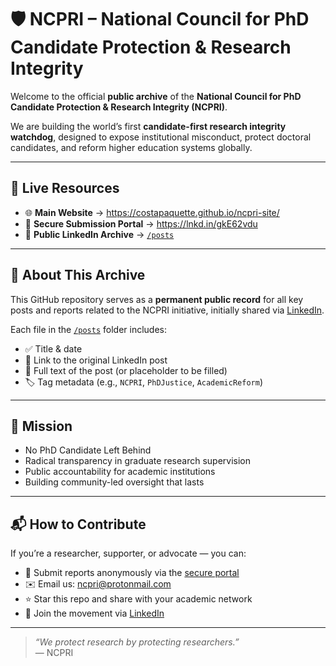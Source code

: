 # 🛡️ NCPRI – National Council for PhD Candidate Protection & Research Integrity

Welcome to the official **public archive** of the **National Council for PhD Candidate Protection & Research Integrity (NCPRI)**.

We are building the world’s first **candidate-first research integrity watchdog**, designed to expose institutional misconduct, protect doctoral candidates, and reform higher education systems globally.

---

## 🔗 Live Resources

- 🌐 **Main Website** → https://costapaquette.github.io/ncpri-site/
- 🔐 **Secure Submission Portal** →  https://lnkd.in/gkE62vdu
- 📂 **Public LinkedIn Archive** → [`/posts`](https://github.com/costapaquette/ncpri-site/tree/main/posts)

---

## 📜 About This Archive

This GitHub repository serves as a **permanent public record** for all key posts and reports related to the NCPRI initiative, initially shared via [LinkedIn](https://www.linkedin.com/in/costa-arvanitis-913244123/).

Each file in the [`/posts`](./posts) folder includes:

- ✅ Title & date
- 🔗 Link to the original LinkedIn post
- 🧾 Full text of the post (or placeholder to be filled)
- 🏷️ Tag metadata (e.g., `NCPRI`, `PhDJustice`, `AcademicReform`)

---

## 🧭 Mission

- No PhD Candidate Left Behind  
- Radical transparency in graduate research supervision  
- Public accountability for academic institutions  
- Building community-led oversight that lasts

---

## 📬 How to Contribute

If you’re a researcher, supporter, or advocate — you can:

- 🔐 Submit reports anonymously via the [secure portal](https://ncpri.netlify.app/submit)
- ✉️ Email us: [ncpri@protonmail.com](mailto:ncpri@protonmail.com)
- ⭐ Star this repo and share with your academic network
- 🧠 Join the movement via [LinkedIn](https://www.linkedin.com/in/costa-arvanitis-913244123/)

---

> _“We protect research by protecting researchers.”_  
> — NCPRI

